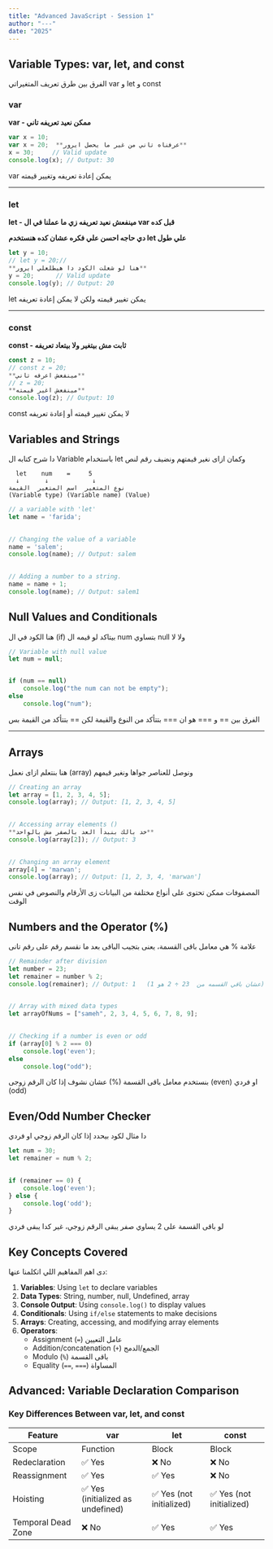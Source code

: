 ```yaml
---
title: "Advanced JavaScript - Session 1"
author: "---"
date: "2025"
---
```


## Variable Types: var, let, and const

<div class="arabic">
الفرق بين طرق تعريف المتغيراتي var و let و const
</div>

### var

**var - ممكن نعيد تعريفه تاني**

```javascript
var x = 10;
var x = 20;  **عرفناه تاني من غير ما يحصل ايرور**
x = 30;     // Valid update
console.log(x); // Output: 30
```

<div class="arabic">
 var يمكن إعادة تعريفه وتغيير قيمته
</div>

---

### let

**let - مينفعش نعيد تعريفه زي ما عملنا في ال var قبل كده**

**دي حاجه احسن علي فكره عشان كده هنستخدم let علي طول**

```javascript
let y = 10;
// let y = 20;//
**هنا لو شغلت الكود دا هيطلعلي ايرور**
y = 20;      // Valid update
console.log(y); // Output: 20
```

<div class="arabic">
 let يمكن تغيير قيمته ولكن لا يمكن إعادة تعريفه
</div>

---

### const

**const - ثابت مش بيتغير ولا بيتعاد تعريفه**

```javascript
const z = 10;
// const z = 20;
**مينفعش اعرفه تاني**
// z = 20;
**مينفعش اغير قيمته**
console.log(z); // Output: 10
```

<div class="arabic">
 const لا يمكن تغيير قيمته أو إعادة تعريفه
</div>

## Variables and Strings

<div class="arabic">
دا شرح كتابه ال Variable باستخدام let وكمان ازاى نغير قيمتهم ونضيف رقم لنص
</div>

```
  let    num    =     5
  ↓       ↓            ↓
نوع المتغير  اسم المتغير  القيمة
(Variable type) (Variable name) (Value)
```

```javascript
// a variable with 'let'
let name = 'farida';

  
// Changing the value of a variable
name = 'salem';
console.log(name); // Output: salem

  
// Adding a number to a string.
name = name + 1;
console.log(name); // Output: salem1
```

## Null Values and Conditionals

<div class="arabic">
هنا الكود في ال (if) بيتاكد لو قيمه ال num بتساوي null ولا لا
</div>

```javascript
// Variable with null value
let num = null;


if (num == null)
    console.log("the num can not be empty");
else
    console.log("num");
```

<div class="arabic">
الفرق بين == و === هو ان === بتتأكد من النوع والقيمة لكن == بتتأكد من القيمة بس
</div>



---

## Arrays

<div class="arabic">
هنا بنتعلم ازاى نعمل  (array) ونوصل للعناصر جواها ونغير قيمهم
</div>

```javascript
// Creating an array
let array = [1, 2, 3, 4, 5];
console.log(array); // Output: [1, 2, 3, 4, 5]

  
// Accessing array elements ()
**خد بالك بنبدأ العد بالصفر مش بالواحد**
console.log(array[2]); // Output: 3

  
// Changing an array element
array[4] = 'marwan';
console.log(array); // Output: [1, 2, 3, 4, 'marwan']
```

<div class="arabic">
المصفوفات ممكن تحتوى على أنواع مختلفة من البيانات زى الأرقام والنصوص في نفس الوقت
</div>

## Numbers and the Operator (%)

<div class="arabic">
علامة % هي معامل باقى القسمة، يعنى بتجيب الباقى بعد ما نقسم رقم على رقم تانى
</div>

```javascript
// Remainder after division
let number = 23;
let remainer = number % 2;
console.log(remainer); // Output: 1   (عشان باقي القسمه من  23 ÷ 2 هو 1)

  
// Array with mixed data types
let arrayOfNums = ["sameh", 2, 3, 4, 5, 6, 7, 8, 9];

  
// Checking if a number is even or odd
if (array[0] % 2 === 0)
    console.log('even');
else
    console.log("odd");
```

<div class="arabic">
بنستخدم معامل باقى القسمة (%) عشان نشوف إذا كان الرقم زوجى (even) او فردي (odd)
</div>

## Even/Odd Number Checker

<div class="arabic">
دا مثال لكود بيحدد إذا كان الرقم زوجي او فردي
</div>

```javascript
let num = 30;
let remainer = num % 2;

  
if (remainer == 0) {
    console.log('even');
} else {
    console.log('odd');
}
```

<div class="arabic">
لو باقى القسمة على 2 يساوي صفر يبقى الرقم زوجي، غير كدا يبقى فردي
</div>

## Key Concepts Covered

<div class="arabic">
دى اهم المفاهيم اللي اتكلمنا عنها:
</div>

1. **Variables**: Using `let` to declare variables
2. **Data Types**: String, number, null, Undefined, array
3. **Console Output**: Using `console.log()` to display values
4. **Conditionals**: Using `if/else` statements to make decisions
5. **Arrays**: Creating, accessing, and modifying array elements
6. **Operators**:
   - Assignment (`=`) عامل التعيين
   - Addition/concatenation (`+`) الجمع/الدمج
   - Modulo (`%`) باقى القسمة
   - Equality (`==`, `===`) المساواة

## Advanced: Variable Declaration Comparison

### Key Differences Between var, let, and const

| Feature | var | let | const |
|---------|-----|-----|-------|
| Scope | Function | Block | Block |
| Redeclaration | ✅ Yes | ❌ No | ❌ No |
| Reassignment | ✅ Yes | ✅ Yes | ❌ No |
| Hoisting | ✅ Yes (initialized as undefined) | ✅ Yes (not initialized) | ✅ Yes (not initialized) |
| Temporal Dead Zone | ❌ No | ✅ Yes | ✅ Yes |

